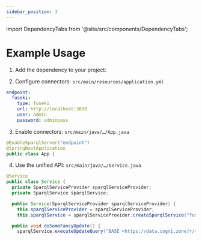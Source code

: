 ```yaml
---
sidebar_position: 3
---
```

import DependencyTabs from '@site/src/components/DependencyTabs';

# Example Usage


1. Add the dependency to your project:

<DependencyTabs
groupId="zone.cogni.semanticz"
artifactId="semanticz-connectors-spring"
version="2.0.0"
/>


2. Configure connectors: `src/main/resources/application.yml`
```yaml
endpoint:
  fuseki:
    type: fuseki
    url: http://localhost:3030
    user: admin
    password: adminpass
```

3. Enable connectors: `src/main/java/…/App.java`
```java
@EnableSparqlServer("endpoint")
@SpringBootApplication
public class App {
```

4. Use the unified API: `src/main/java/…/Service.java`
```java
@Service
public class Service {
  private SparqlServiceProvider sparqlServiceProvider;
  private SparqlService sparqlService;

  public Service(SparqlServiceProvider sparqlServiceProvider) {
    this.sparqlServiceProvider = sparqlServiceProvider;
    this.sparqlService = sparqlServiceProvider.createSparqlService("fuseki"); }

  public void doSomeFancyUpdate() {
    sparqlService.executeUpdateQuery("BASE <https://data.cogni.zone/r/> INSERT DATA <cognizone> <helps> <you> .");}
```